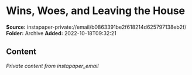 # Wins, Woes, and Leaving the House

**Source:** instapaper-private://email/b0863391be2f618214d625797138eb2f/
**Folder:** Archive
**Added:** 2022-10-18T09:32:21




## Content
*Private content from instapaper_email*
